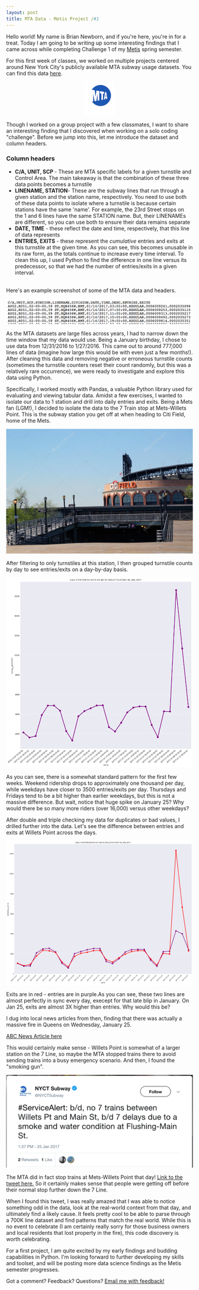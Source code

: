 ```yaml
---
layout: post
title: MTA Data - Metis Project /#1
---
```


Hello world! My name is Brian Newborn, and if you're here, you're in for a treat. Today I am going to be writing up some interesting findings that I came across while completing Challenge 1 of my [Metis](https://www.thisismetis.com/) spring semester.

For this first week of classes, we worked on multiple projects centered around New York City's publicly available MTA subway usage datasets. You can find this data [here](http://web.mta.info/developers/turnstile.html).

<p align="center">
  <img src="/images/mta_images/mta_logo.gif" alt="MTA Logo"/>
</p>

Though I worked on a group project with a few classmates, I want to share an interesting finding that I discovered when working on a solo coding "challenge". Before we jump into this, let me introduce the dataset and column headers.

### Column headers
<ul>
<li><b>C/A, UNIT, SCP </b>- These are MTA specific labels for a given turnstile and Control Area. The main takeaway is that the combination of these three data points becomes a turnstile</li>
<li><b>LINENAME, STATION</b>- These are the subway lines that run through a given station and the station name, respectively. You need to use both of these data points to isolate where a turnstile is because certain stations have the same 'name'. For example, the 23rd Street stops on the 1 and 6 lines have the same STATION name. But, their LINENAMEs are different, so you can use both to ensure their data remains separate</li>
<li><b>DATE, TIME</b> - these reflect the date and time, respectively, that this line of data represents</li>
<li><b>ENTRIES, EXITS</b> - these represent the <i>cumulative</i> entries and exits at this turnstile at the given time. As you can see, this becomes unusable in its raw form, as the totals continue to increase every time interval. To clean this up, I used Python to find the difference in one line versus its predecessor, so that we had the number of entries/exits in a given interval. </li>
</ul>

<br>
Here's an example screenshot of some of the MTA data and headers.
<p align="center">
  <img src="/images/mta_images/mta_data_sample.png" alt="MTA Data - Sample"/>
</p>

As the MTA datasets are large files across years, I had to narrow down the time window that my data would use. Being a January birthday, I chose to use data from 12/31/2016 to 1/27/2016. This came out to around 777,000 lines of data (imagine how large this would be with even just a few months!). After cleaning this data and removing negative or erroneous turnstile counts (sometimes the turnstile counters reset their count randomly, but this was a relatively rare occurrence), we were ready to investigate and explore this data using Python.

Specifically, I worked mostly with Pandas, a valuable Python library used for evaluating and viewing tabular data. Amidst a few exercises, I wanted to isolate our data to 1 station and drill into daily entries and exits. Being a Mets fan (LGM!), I decided to isolate the data to the 7 Train stop at Mets-Willets Point. This is the subway station you get off at when heading to Citi Field, home of the Mets.

<p align="center">
  <img src="/images/mta_images/citi_field.jpg" alt="Subway with Citi in the Background"/>
</p>

After filtering to only turnstiles at this station, I then grouped turnstile counts by day to see entries/exits on a day-by-day basis.
<p align="center">
  <img src="/images/mta_images/citi_daily_ridership_117.png" alt="Subway with Citi in the Background"/>
</p>

As you can see, there is a somewhat standard pattern for the first few weeks. Weekend ridership drops to approximately one thousand per day, while weekdays have closer to 3500 entries/exits per day. Thursdays and Fridays tend to be a bit higher than earlier weekdays, but this is not a massive difference. But wait, notice that huge spike on January 25? Why would there be so many more riders (over 16,000) versus other weekdays?

After double and triple checking my data for duplicates or bad values, I drilled further into the data. Let's see the difference between entries and exits at Willets Point across the days.

<p align="center">
  <img src="/images/mta_images/citi_daily_entriesexits_117.png" alt="Subway with Citi in the Background"/>
</p>

Exits are in red - entries are in purple.As you can see, these two lines are almost perfectly in sync every day, execept for that late blip in January. On Jan 25, exits are almost 3X higher than entries. Why would this be?

I dug into local news articles from then, finding that there was actually a massive fire in Queens on Wednesday, January 25.

[ABC News Article here](http://abc7ny.com/news/fdny-queens-fire-that-destroyed-businesses-caused-by-cooking/1720535/)

This would certainly make sense - Willets Point is somewhat of a larger station on the 7 Line, so maybe the MTA stopped trains there to avoid sending trains into a busy emergency scenario. And then, I found the "smoking gun".

<p align="center">
  <img src="/images/mta_images/NYCT_Subway_tweet.png" alt="Subway with Citi in the Background"/>
</p>

The MTA did in fact stop trains at Mets-Willets Point that day! [Link to the tweet here.](https://twitter.com/NYCTSubway/status/824370519537545217) So it certainly makes sense that people were getting off before their normal stop further down the 7 Line.

When I found this tweet, I was really amazed that I was able to notice something odd in the data, look at the real-world context from that day, and ultimately find a likely cause. It feels pretty cool to be able to parse through a 700K line dataset and find patterns that match the real world. While this is no event to celebrate (I am certainly really sorry for those business owners and local residents that lost property in the fire), this code discovery is worth celebrating.

For a first project, I am quite excited by my early findings and budding capabilities in Python. I'm looking forward to further developing my skills and toolset, and will be posting more data science findings as the Metis semester progresses.

Got a comment? Feedback? Questions? [Email me with feedback!](mailto:bri.newborn@gmail.com)
